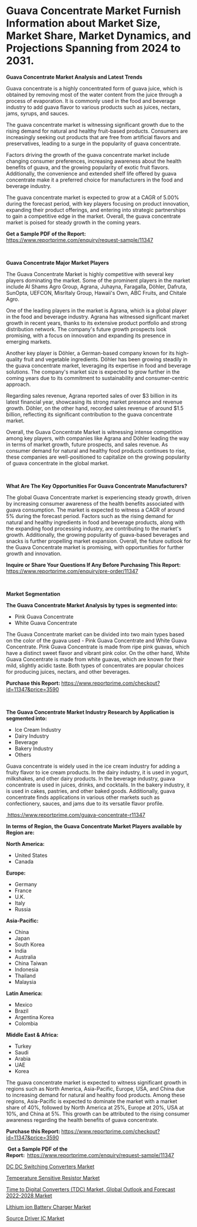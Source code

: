 <p><h1>Guava Concentrate Market Furnish Information about Market Size, Market Share, Market Dynamics, and Projections Spanning from 2024 to 2031.</h1></p><p><strong>Guava Concentrate Market Analysis and Latest Trends</strong></p>
<p><p>Guava concentrate is a highly concentrated form of guava juice, which is obtained by removing most of the water content from the juice through a process of evaporation. It is commonly used in the food and beverage industry to add guava flavor to various products such as juices, nectars, jams, syrups, and sauces.</p><p>The guava concentrate market is witnessing significant growth due to the rising demand for natural and healthy fruit-based products. Consumers are increasingly seeking out products that are free from artificial flavors and preservatives, leading to a surge in the popularity of guava concentrate.</p><p>Factors driving the growth of the guava concentrate market include changing consumer preferences, increasing awareness about the health benefits of guava, and the growing popularity of exotic fruit flavors. Additionally, the convenience and extended shelf life offered by guava concentrate make it a preferred choice for manufacturers in the food and beverage industry.</p><p>The guava concentrate market is expected to grow at a CAGR of 5.00% during the forecast period, with key players focusing on product innovation, expanding their product offerings, and entering into strategic partnerships to gain a competitive edge in the market. Overall, the guava concentrate market is poised for steady growth in the coming years.</p></p>
<p><strong>Get a Sample PDF of the Report:&nbsp;</strong> <a href="https://www.reportprime.com/enquiry/request-sample/11347">https://www.reportprime.com/enquiry/request-sample/11347</a></p>
<p>&nbsp;</p>
<p><strong>Guava Concentrate Major Market Players</strong></p>
<p><p>The Guava Concentrate Market is highly competitive with several key players dominating the market. Some of the prominent players in the market include Al Shams Agro Group, Agrana, Juhayna, Faragalla, Döhler, Dafruta, SunOpta, UEFCON, MisrItaly Group, Hawaii's Own, ABC Fruits, and Chitale Agro.</p><p>One of the leading players in the market is Agrana, which is a global player in the food and beverage industry. Agrana has witnessed significant market growth in recent years, thanks to its extensive product portfolio and strong distribution network. The company's future growth prospects look promising, with a focus on innovation and expanding its presence in emerging markets.</p><p>Another key player is Döhler, a German-based company known for its high-quality fruit and vegetable ingredients. Döhler has been growing steadily in the guava concentrate market, leveraging its expertise in food and beverage solutions. The company's market size is expected to grow further in the coming years due to its commitment to sustainability and consumer-centric approach.</p><p>Regarding sales revenue, Agrana reported sales of over $3 billion in its latest financial year, showcasing its strong market presence and revenue growth. Döhler, on the other hand, recorded sales revenue of around $1.5 billion, reflecting its significant contribution to the guava concentrate market.</p><p>Overall, the Guava Concentrate Market is witnessing intense competition among key players, with companies like Agrana and Döhler leading the way in terms of market growth, future prospects, and sales revenue. As consumer demand for natural and healthy food products continues to rise, these companies are well-positioned to capitalize on the growing popularity of guava concentrate in the global market.</p></p>
<p>&nbsp;</p>
<p><strong>What Are The Key Opportunities For Guava Concentrate Manufacturers?</strong></p>
<p><p>The global Guava Concentrate market is experiencing steady growth, driven by increasing consumer awareness of the health benefits associated with guava consumption. The market is expected to witness a CAGR of around 5% during the forecast period. Factors such as the rising demand for natural and healthy ingredients in food and beverage products, along with the expanding food processing industry, are contributing to the market's growth. Additionally, the growing popularity of guava-based beverages and snacks is further propelling market expansion. Overall, the future outlook for the Guava Concentrate market is promising, with opportunities for further growth and innovation.</p></p>
<p><strong>Inquire or Share Your Questions If Any Before Purchasing This Report:</strong> <a href="https://www.reportprime.com/enquiry/pre-order/11347">https://www.reportprime.com/enquiry/pre-order/11347</a></p>
<p>&nbsp;</p>
<p><strong>Market Segmentation</strong></p>
<p><strong>The Guava Concentrate Market Analysis by types is segmented into:</strong></p>
<p><ul><li>Pink Guava Concentrate</li><li>White Guava Concentrate</li></ul></p>
<p><p>The Guava Concentrate market can be divided into two main types based on the color of the guava used - Pink Guava Concentrate and White Guava Concentrate. Pink Guava Concentrate is made from ripe pink guavas, which have a distinct sweet flavor and vibrant pink color. On the other hand, White Guava Concentrate is made from white guavas, which are known for their mild, slightly acidic taste. Both types of concentrates are popular choices for producing juices, nectars, and other beverages.</p></p>
<p><strong>Purchase this Report:&nbsp;</strong><a href="https://www.reportprime.com/checkout?id=11347&price=3590">https://www.reportprime.com/checkout?id=11347&price=3590</a></p>
<p>&nbsp;</p>
<p><strong>The Guava Concentrate Market Industry Research by Application is segmented into:</strong></p>
<p><ul><li>Ice Cream Industry</li><li>Dairy Industry</li><li>Beverage</li><li>Bakery Industry</li><li>Others</li></ul></p>
<p><p>Guava concentrate is widely used in the ice cream industry for adding a fruity flavor to ice cream products. In the dairy industry, it is used in yogurt, milkshakes, and other dairy products. In the beverage industry, guava concentrate is used in juices, drinks, and cocktails. In the bakery industry, it is used in cakes, pastries, and other baked goods. Additionally, guava concentrate finds applications in various other markets such as confectionery, sauces, and jams due to its versatile flavor profile.</p></p>
<p><a href="https://www.reportprime.com/guava-concentrate-r11347">&nbsp;https://www.reportprime.com/guava-concentrate-r11347</a></p>
<p><strong>In terms of Region, the Guava Concentrate Market Players available by Region are:</strong></p>
<p>
    <p> <strong> North America: </strong>
        <ul>
            <li>United States</li>
            <li>Canada</li>
        </ul>
        </p> 
    <p> <strong> Europe: </strong>
        <ul>
            <li>Germany</li>
            <li>France</li>
            <li>U.K.</li>
            <li>Italy</li>
            <li>Russia</li>
        </ul>
        </p> 
    <p> <strong> Asia-Pacific: </strong>
        <ul>
            <li>China</li>
            <li>Japan</li>
            <li>South Korea</li>
            <li>India</li>
            <li>Australia</li>
            <li>China Taiwan</li>
            <li>Indonesia</li>
            <li>Thailand</li>
            <li>Malaysia</li>
        </ul>
        </p> 
    <p> <strong> Latin America: </strong>
        <ul>
            <li>Mexico</li>
            <li>Brazil</li>
            <li>Argentina Korea</li>
            <li>Colombia</li>
        </ul>
        </p> 
    <p> <strong> Middle East & Africa: </strong>
        <ul>
            <li>Turkey</li>
            <li>Saudi</li>
            <li>Arabia</li>
            <li>UAE</li>
            <li>Korea</li>
        </ul>
    </p>
    </p>
<p><p>The guava concentrate market is expected to witness significant growth in regions such as North America, Asia-Pacific, Europe, USA, and China due to increasing demand for natural and healthy food products. Among these regions, Asia-Pacific is expected to dominate the market with a market share of 40%, followed by North America at 25%, Europe at 20%, USA at 10%, and China at 5%. This growth can be attributed to the rising consumer awareness regarding the health benefits of guava concentrate.</p></p>
<p><strong>Purchase this Report: </strong><a href="https://www.reportprime.com/checkout?id=11347&price=3590">https://www.reportprime.com/checkout?id=11347&price=3590</a></p>
<p>&nbsp;<strong>Get a Sample PDF of the Report:&nbsp;&nbsp;</strong><a href="https://www.reportprime.com/enquiry/request-sample/11347">https://www.reportprime.com/enquiry/request-sample/11347</a></p>
<p><strong></strong></p>
<p><p><a href="https://github.com/widyafarer/Market-Research-Report-List-1/blob/main/dc-dc-switching-converters-market.md">DC DC Switching Converters Market</a></p><p><a href="https://github.com/sydneyHaley871/Market-Research-Report-List-1/blob/main/temperature-sensitive-resistor-market.md">Temperature Sensitive Resistor Market</a></p><p><a href="https://issuu.com/reportprime-2/docs/time-to-digital-converters-tdc-mark_214c13f9194d04">Time to Digital Converters (TDC) Market, Global Outlook and Forecast 2022-2028 Market</a></p><p><a href="https://github.com/graysonwolfe1913/Market-Research-Report-List-1/blob/main/lithium-ion-battery-charger-market.md">Lithium ion Battery Charger Market</a></p><p><a href="https://github.com/seamusocallaghan/Market-Research-Report-List-1/blob/main/source-driver-ic-market.md">Source Driver IC Market</a></p></p>